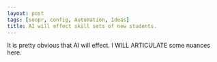 ```yaml
---
layout: post
tags: [soopr, config, Automation, Ideas]
title: AI will effect skill sets of new students. 
---
```


It is pretty obvious that AI will effect. I WILL ARTICULATE some nuances here.
